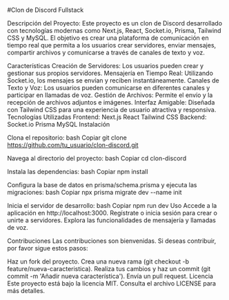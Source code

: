 #Clon de Discord Fullstack

Descripción del Proyecto: Este proyecto es un clon de Discord desarrollado con tecnologías modernas como Next.js, React, Socket.io, Prisma, Tailwind CSS y MySQL. El objetivo es crear una plataforma de comunicación en tiempo real que permita a los usuarios crear servidores, enviar mensajes, compartir archivos y comunicarse a través de canales de texto y voz.

Características 
Creación de Servidores: Los usuarios pueden crear y gestionar sus propios servidores. 
Mensajería en Tiempo Real: Utilizando Socket.io, los mensajes se envían y reciben instantáneamente. 
Canales de Texto y Voz: Los usuarios pueden comunicarse en diferentes canales y participar en llamadas de voz. 
Gestión de Archivos: Permite el envío y la recepción de archivos adjuntos e imágenes. 
Interfaz Amigable: Diseñada con Tailwind CSS para una experiencia de usuario atractiva y responsiva. Tecnologías Utilizadas 
Frontend: 
Next.js 
React 
Tailwind 
CSS
Backend:
Socket.io 
Prisma MySQL 
Instalación 

Clona el repositorio:
bash 
Copiar git clone https://github.com/tu_usuario/clon-discord.git 

Navega al directorio del proyecto:
bash 
Copiar cd clon-discord 

Instala las dependencias:
bash 
Copiar npm install 

Configura la base de datos en prisma/schema.prisma y ejecuta las migraciones:
bash 
Copiar npx prisma migrate dev --name init 

Inicia el servidor de desarrollo:
bash 
Copiar npm run dev Uso 
Accede a la aplicación en http://localhost:3000. 
Regístrate o inicia sesión para crear o unirte a servidores. Explora las funcionalidades de mensajería y llamadas de voz. 

Contribuciones 
Las contribuciones son bienvenidas. Si deseas contribuir, por favor sigue estos pasos:

Haz un fork del proyecto. 
Crea una nueva rama (git checkout -b feature/nueva-caracteristica). 
Realiza tus cambios y haz un commit (git commit -m 'Añadir nueva característica'). 
Envía un pull request. 
Licencia Este proyecto está bajo la licencia MIT. 
Consulta el archivo LICENSE para más detalles.
